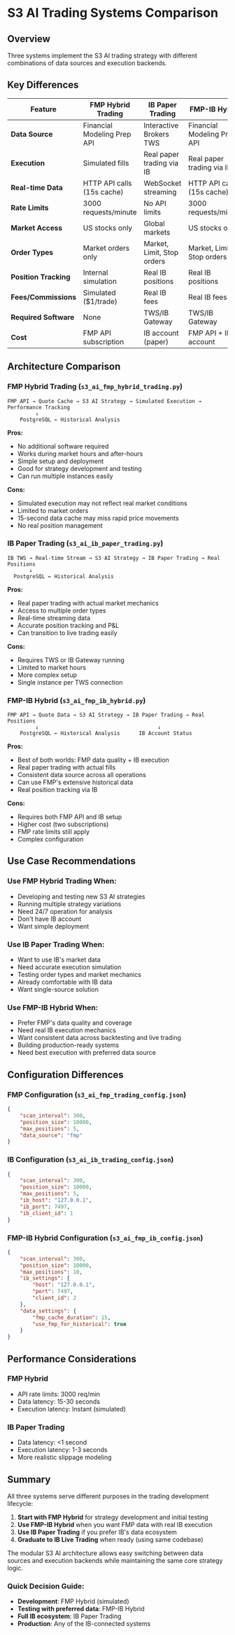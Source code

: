 # S3 AI Trading Systems Comparison

## Overview

Three systems implement the S3 AI trading strategy with different combinations of data sources and execution backends.

## Key Differences

| Feature | FMP Hybrid Trading | IB Paper Trading | FMP-IB Hybrid |
|---------|-------------------|------------------|---------------|
| **Data Source** | Financial Modeling Prep API | Interactive Brokers TWS | Financial Modeling Prep API |
| **Execution** | Simulated fills | Real paper trading via IB | Real paper trading via IB |
| **Real-time Data** | HTTP API calls (15s cache) | WebSocket streaming | HTTP API calls (15s cache) |
| **Rate Limits** | 3000 requests/minute | No API limits | 3000 requests/minute |
| **Market Access** | US stocks only | Global markets | US stocks only |
| **Order Types** | Market orders only | Market, Limit, Stop orders | Market, Limit, Stop orders |
| **Position Tracking** | Internal simulation | Real IB positions | Real IB positions |
| **Fees/Commissions** | Simulated ($1/trade) | Real IB fees | Real IB fees |
| **Required Software** | None | TWS/IB Gateway | TWS/IB Gateway |
| **Cost** | FMP API subscription | IB account (paper) | FMP API + IB account |

## Architecture Comparison

### FMP Hybrid Trading (`s3_ai_fmp_hybrid_trading.py`)
```
FMP API → Quote Cache → S3 AI Strategy → Simulated Execution → Performance Tracking
         ↓
    PostgreSQL ← Historical Analysis
```

**Pros:**
- No additional software required
- Works during market hours and after-hours
- Simple setup and deployment
- Good for strategy development and testing
- Can run multiple instances easily

**Cons:**
- Simulated execution may not reflect real market conditions
- Limited to market orders
- 15-second data cache may miss rapid price movements
- No real position management

### IB Paper Trading (`s3_ai_ib_paper_trading.py`)
```
IB TWS → Real-time Stream → S3 AI Strategy → IB Paper Trading → Real Positions
       ↓
  PostgreSQL ← Historical Analysis
```

**Pros:**
- Real paper trading with actual market mechanics
- Access to multiple order types
- Real-time streaming data
- Accurate position tracking and P&L
- Can transition to live trading easily

**Cons:**
- Requires TWS or IB Gateway running
- Limited to market hours
- More complex setup
- Single instance per TWS connection

### FMP-IB Hybrid (`s3_ai_fmp_ib_hybrid.py`)
```
FMP API → Quote Data → S3 AI Strategy → IB Paper Trading → Real Positions
         ↓                                      ↓
    PostgreSQL ← Historical Analysis      IB Account Status
```

**Pros:**
- Best of both worlds: FMP data quality + IB execution
- Real paper trading with actual fills
- Consistent data source across all operations
- Can use FMP's extensive historical data
- Real position tracking via IB

**Cons:**
- Requires both FMP API and IB setup
- Higher cost (two subscriptions)
- FMP rate limits still apply
- Complex configuration

## Use Case Recommendations

### Use FMP Hybrid Trading When:
- Developing and testing new S3 AI strategies
- Running multiple strategy variations
- Need 24/7 operation for analysis
- Don't have IB account
- Want simple deployment

### Use IB Paper Trading When:
- Want to use IB's market data
- Need accurate execution simulation
- Testing order types and market mechanics
- Already comfortable with IB data
- Want single-source solution

### Use FMP-IB Hybrid When:
- Prefer FMP's data quality and coverage
- Need real IB execution mechanics
- Want consistent data across backtesting and live trading
- Building production-ready systems
- Need best execution with preferred data source

## Configuration Differences

### FMP Configuration (`s3_ai_fmp_trading_config.json`)
```json
{
    "scan_interval": 300,
    "position_size": 10000,
    "max_positions": 5,
    "data_source": "fmp"
}
```

### IB Configuration (`s3_ai_ib_trading_config.json`)
```json
{
    "scan_interval": 300,
    "position_size": 10000,
    "max_positions": 5,
    "ib_host": "127.0.0.1",
    "ib_port": 7497,
    "ib_client_id": 1
}
```

### FMP-IB Hybrid Configuration (`s3_ai_fmp_ib_config.json`)
```json
{
    "scan_interval": 300,
    "position_size": 10000,
    "max_positions": 10,
    "ib_settings": {
        "host": "127.0.0.1",
        "port": 7497,
        "client_id": 2
    },
    "data_settings": {
        "fmp_cache_duration": 15,
        "use_fmp_for_historical": true
    }
}
```

## Performance Considerations

### FMP Hybrid
- API rate limits: 3000 req/min
- Data latency: 15-30 seconds
- Execution latency: Instant (simulated)

### IB Paper Trading
- Data latency: <1 second
- Execution latency: 1-3 seconds
- More realistic slippage modeling

## Summary

All three systems serve different purposes in the trading development lifecycle:

1. **Start with FMP Hybrid** for strategy development and initial testing
2. **Use FMP-IB Hybrid** when you want FMP data with real IB execution
3. **Use IB Paper Trading** if you prefer IB's data ecosystem
4. **Graduate to IB Live Trading** when ready (using same codebase)

The modular S3 AI architecture allows easy switching between data sources and execution backends while maintaining the same core strategy logic.

### Quick Decision Guide:
- **Development**: FMP Hybrid (simulated)
- **Testing with preferred data**: FMP-IB Hybrid
- **Full IB ecosystem**: IB Paper Trading
- **Production**: Any of the IB-connected systems
